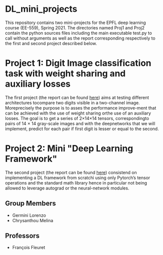 # DL_mini_projects
This repository contains two mini-projects for the EPFL deep learning course (EE-559), Spring 2021.
The directories named Proj1 and Proj2 contain the python sources files including the main executable test.py to call without arguments as well as the report corresponding respectively to the first and second project described below.

# Project 1: Digit Image classification task with weight sharing and auxiliary losses
The first  project (the report can be found [here](/Proj1/report.pdf))  aims  at  testing  different  architectures  tocompare  two  digits  visible  in  a  two-channel  image.  Moreprecisely  the  purpose  is  to  asses  the  performance  improve-ment that can be achieved with the use of weight sharing orthe use of an auxiliary losses. The goal is to get a series of 2×14×14 tensors, correspondingto  pairs  of  14  ×  14  gray-scale  images  and  with  the  deepnetworks  that  we  will  implement,  predict  for  each  pair  if first digit is lesser or equal to the second.

# Project 2: Mini "Deep Learning Framework"
The second project (the report can be found [here](/Proj2/report.pdf)) consistend on implementing a DL framework from scratchì using only Pytorch’s tensor operations and the standard math library hence in particular not being allowed to leverage autograd or the neural-network modules.

## Group Members
- Germini Lorenzo
- Chrysanthou Melina

## Professors
- François Fleuret
